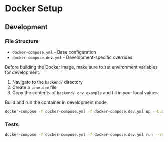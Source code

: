 # Docker Setup

## Development

### File Structure

- `docker-compose.yml` - Base configuration
- `docker-compose.dev.yml` - Development-specific overrides

Before building the Docker image, make sure to set environment variables for development:

1. Navigate to the `backend/` directory
2. Create a `.env.dev` file
3. Copy the contents of `backend/.env.example` and fill in your local values

Build and run the container in development mode:

```bash
docker-compose -f docker-compose.yml -f docker-compose.dev.yml up --build --watch
```

### Tests

```bash
docker-compose -f docker-compose.yml -f docker-compose.dev.yml run --rm backend npm run test
```
